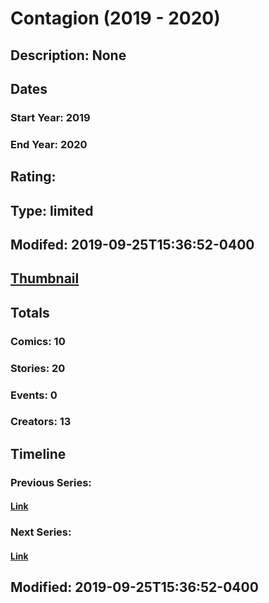 # Contagion (2019 - 2020)
## Description: None
## Dates
### Start Year: 2019
### End Year: 2020
## Rating: 
## Type: limited
## Modifed: 2019-09-25T15:36:52-0400
## [Thumbnail](http://i.annihil.us/u/prod/marvel/i/mg/7/80/5d8b8988c29c2.jpg)
## Totals
### Comics: 10
### Stories: 20
### Events: 0
### Creators: 13
## Timeline
### Previous Series: 
#### [Link]()
### Next Series: 
#### [Link]()
## Modified: 2019-09-25T15:36:52-0400